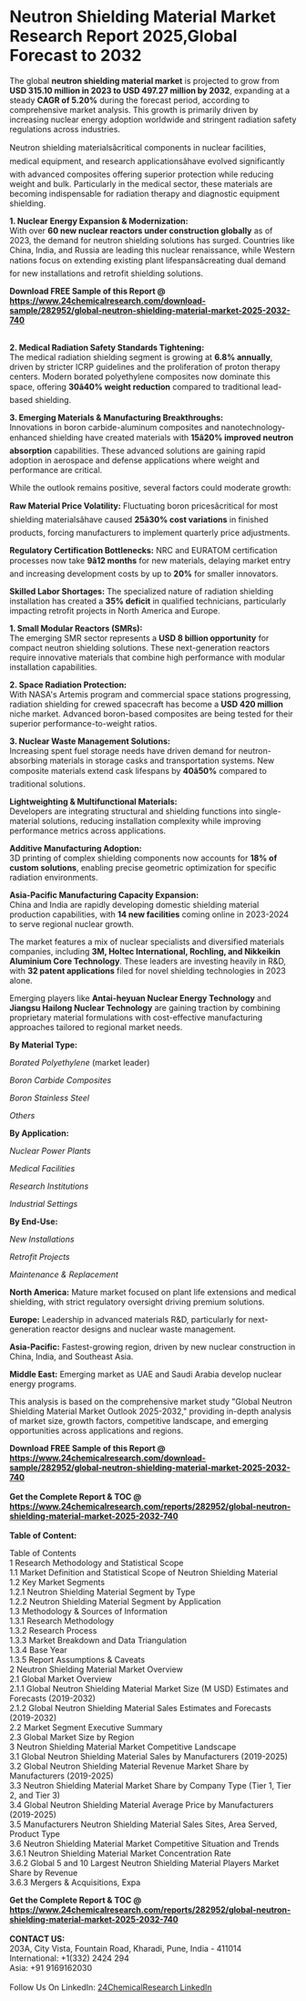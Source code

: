 <h1>Neutron Shielding Material Market Research Report 2025,Global Forecast to 2032</h1><p>The global <strong>neutron shielding material market</strong> is projected to grow from <strong>USD 315.10 million in 2023 to USD 497.27 million by 2032</strong>, expanding at a steady <strong>CAGR of 5.20%</strong> during the forecast period, according to comprehensive market analysis. This growth is primarily driven by increasing nuclear energy adoption worldwide and stringent radiation safety regulations across industries.</p><p>Neutron shielding materialsâcritical components in nuclear facilities, medical equipment, and research applicationsâhave evolved significantly with advanced composites offering superior protection while reducing weight and bulk. Particularly in the medical sector, these materials are becoming indispensable for radiation therapy and diagnostic equipment shielding.</p><p><strong>1. Nuclear Energy Expansion &amp; Modernization:</strong><br>
With over <strong>60 new nuclear reactors under construction globally</strong> as of 2023, the demand for neutron shielding solutions has surged. Countries like China, India, and Russia are leading this nuclear renaissance, while Western nations focus on extending existing plant lifespansâcreating dual demand for new installations and retrofit shielding solutions.</p><div><b>Download FREE Sample of this Report @ 
            <a href="https://www.24chemicalresearch.com/download-sample/282952/global-neutron-shielding-material-market-2025-2032-740">
            https://www.24chemicalresearch.com/download-sample/282952/global-neutron-shielding-material-market-2025-2032-740</a></b></div><br><p><strong>2. Medical Radiation Safety Standards Tightening:</strong><br>
The medical radiation shielding segment is growing at <strong>6.8% annually</strong>, driven by stricter ICRP guidelines and the proliferation of proton therapy centers. Modern borated polyethylene composites now dominate this space, offering <strong>30â40% weight reduction</strong> compared to traditional lead-based shielding.</p><p><strong>3. Emerging Materials &amp; Manufacturing Breakthroughs:</strong><br>
Innovations in boron carbide-aluminum composites and nanotechnology-enhanced shielding have created materials with <strong>15â20% improved neutron absorption</strong> capabilities. These advanced solutions are gaining rapid adoption in aerospace and defense applications where weight and performance are critical.</p><p>While the outlook remains positive, several factors could moderate growth:</p><p><strong>Raw Material Price Volatility:</strong> Fluctuating boron pricesâcritical for most shielding materialsâhave caused <strong>25â30% cost variations</strong> in finished products, forcing manufacturers to implement quarterly price adjustments.</p><p><strong>Regulatory Certification Bottlenecks:</strong> NRC and EURATOM certification processes now take <strong>9â12 months</strong> for new materials, delaying market entry and increasing development costs by up to <strong>20%</strong> for smaller innovators.</p><p><strong>Skilled Labor Shortages:</strong> The specialized nature of radiation shielding installation has created a <strong>35% deficit</strong> in qualified technicians, particularly impacting retrofit projects in North America and Europe.</p><p><strong>1. Small Modular Reactors (SMRs):</strong><br>
The emerging SMR sector represents a <strong>USD 8 billion opportunity</strong> for compact neutron shielding solutions. These next-generation reactors require innovative materials that combine high performance with modular installation capabilities.</p><p><strong>2. Space Radiation Protection:</strong><br>
With NASA's Artemis program and commercial space stations progressing, radiation shielding for crewed spacecraft has become a <strong>USD 420 million</strong> niche market. Advanced boron-based composites are being tested for their superior performance-to-weight ratios.</p><p><strong>3. Nuclear Waste Management Solutions:</strong><br>
Increasing spent fuel storage needs have driven demand for neutron-absorbing materials in storage casks and transportation systems. New composite materials extend cask lifespans by <strong>40â50%</strong> compared to traditional solutions.</p><p><strong>Lightweighting &amp; Multifunctional Materials:</strong><br>
	Developers are integrating structural and shielding functions into single-material solutions, reducing installation complexity while improving performance metrics across applications.</p><p><strong>Additive Manufacturing Adoption:</strong><br>
	3D printing of complex shielding components now accounts for <strong>18% of custom solutions</strong>, enabling precise geometric optimization for specific radiation environments.</p><p><strong>Asia-Pacific Manufacturing Capacity Expansion:</strong><br>
	China and India are rapidly developing domestic shielding material production capabilities, with <strong>14 new facilities</strong> coming online in 2023-2024 to serve regional nuclear growth.</p><p>The market features a mix of nuclear specialists and diversified materials companies, including <strong>3M, Holtec International, Rochling, and Nikkeikin Aluminium Core Technology</strong>. These leaders are investing heavily in R&amp;D, with <strong>32 patent applications</strong> filed for novel shielding technologies in 2023 alone.</p><p>Emerging players like <strong>Antai-heyuan Nuclear Energy Technology</strong> and <strong>Jiangsu Hailong Nuclear Technology</strong> are gaining traction by combining proprietary material formulations with cost-effective manufacturing approaches tailored to regional market needs.</p><p><strong>By Material Type:</strong></p><p><em>Borated Polyethylene</em> (market leader)</p><p><em>Boron Carbide Composites</em></p><p><em>Boron Stainless Steel</em></p><p><em>Others</em></p><p><strong>By Application:</strong></p><p><em>Nuclear Power Plants</em></p><p><em>Medical Facilities</em></p><p><em>Research Institutions</em></p><p><em>Industrial Settings</em></p><p><strong>By End-Use:</strong></p><p><em>New Installations</em></p><p><em>Retrofit Projects</em></p><p><em>Maintenance &amp; Replacement</em></p><p><strong>North America:</strong> Mature market focused on plant life extensions and medical shielding, with strict regulatory oversight driving premium solutions.</p><p><strong>Europe:</strong> Leadership in advanced materials R&amp;D, particularly for next-generation reactor designs and nuclear waste management.</p><p><strong>Asia-Pacific:</strong> Fastest-growing region, driven by new nuclear construction in China, India, and Southeast Asia.</p><p><strong>Middle East:</strong> Emerging market as UAE and Saudi Arabia develop nuclear energy programs.</p><p>This analysis is based on the comprehensive market study "Global Neutron Shielding Material Market Outlook 2025-2032," providing in-depth analysis of market size, growth factors, competitive landscape, and emerging opportunities across applications and regions.</p><div><b>Download FREE Sample of this Report @ 
            <a href="https://www.24chemicalresearch.com/download-sample/282952/global-neutron-shielding-material-market-2025-2032-740">
            https://www.24chemicalresearch.com/download-sample/282952/global-neutron-shielding-material-market-2025-2032-740</a></b></div><br><div><b>Get the Complete Report & TOC @ 
            <a href="https://www.24chemicalresearch.com/reports/282952/global-neutron-shielding-material-market-2025-2032-740">
            https://www.24chemicalresearch.com/reports/282952/global-neutron-shielding-material-market-2025-2032-740</a></b></div><br>
            <b>Table of Content:</b><p>Table of Contents<br />
1 Research Methodology and Statistical Scope<br />
1.1 Market Definition and Statistical Scope of Neutron Shielding Material<br />
1.2 Key Market Segments<br />
1.2.1 Neutron Shielding Material Segment by Type<br />
1.2.2 Neutron Shielding Material Segment by Application<br />
1.3 Methodology & Sources of Information<br />
1.3.1 Research Methodology<br />
1.3.2 Research Process<br />
1.3.3 Market Breakdown and Data Triangulation<br />
1.3.4 Base Year<br />
1.3.5 Report Assumptions & Caveats<br />
2 Neutron Shielding Material Market Overview<br />
2.1 Global Market Overview<br />
2.1.1 Global Neutron Shielding Material Market Size (M USD) Estimates and Forecasts (2019-2032)<br />
2.1.2 Global Neutron Shielding Material Sales Estimates and Forecasts (2019-2032)<br />
2.2 Market Segment Executive Summary<br />
2.3 Global Market Size by Region<br />
3 Neutron Shielding Material Market Competitive Landscape<br />
3.1 Global Neutron Shielding Material Sales by Manufacturers (2019-2025)<br />
3.2 Global Neutron Shielding Material Revenue Market Share by Manufacturers (2019-2025)<br />
3.3 Neutron Shielding Material Market Share by Company Type (Tier 1, Tier 2, and Tier 3)<br />
3.4 Global Neutron Shielding Material Average Price by Manufacturers (2019-2025)<br />
3.5 Manufacturers Neutron Shielding Material Sales Sites, Area Served, Product Type<br />
3.6 Neutron Shielding Material Market Competitive Situation and Trends<br />
3.6.1 Neutron Shielding Material Market Concentration Rate<br />
3.6.2 Global 5 and 10 Largest Neutron Shielding Material Players Market Share by Revenue<br />
3.6.3 Mergers & Acquisitions, Expa</p><div><b>Get the Complete Report & TOC @ 
            <a href="https://www.24chemicalresearch.com/reports/282952/global-neutron-shielding-material-market-2025-2032-740">
            https://www.24chemicalresearch.com/reports/282952/global-neutron-shielding-material-market-2025-2032-740</a></b></div><br><b>CONTACT US:</b><br>
            203A, City Vista, Fountain Road, Kharadi, Pune, India - 411014<br>
            International: +1(332) 2424 294<br>
            Asia: +91 9169162030 <br><br>
            Follow Us On LinkedIn: <a href="https://www.linkedin.com/company/24chemicalresearch/">24ChemicalResearch LinkedIn</a>
